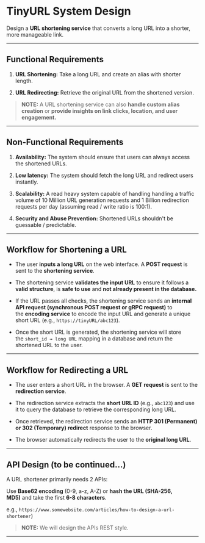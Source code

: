 # TinyURL System Design

Design a **URL shortening service** that converts a long URL into a shorter, more manageable link. 

---
## Functional Requirements

1. **URL Shortening:** Take a long URL and create an alias with shorter length.

2. **URL Redirecting:** Retrieve the original URL from the shortened version.

> **NOTE:** A URL shortening service can also **handle custom alias creation** or **provide insights on link clicks, location, and user engagement.**

---
## Non-Functional Requirements

1. **Availability:** The system should ensure that users can always access the shortened URLs.

2. **Low latency:** The system should fetch the long URL and redirect users instantly.

3. **Scalability:** A read heavy system capable of handling handling a traffic volume of 10 Million URL generation requests and 1 Billion redirection requests per day (assuming read / write ratio is 100:1).

4. **Security and Abuse Prevention:** Shortened URLs shouldn't be guessable / predictable.

---
## Workflow for Shortening a URL

- The user **inputs a long URL** on the web interface. A **POST request** is sent to the **shortening service**.

- The shortening service **validates the input URL** to ensure it follows a **valid structure**, is **safe to use** and **not already present in the database.** 

- If the URL passes all checks, the shortening service sends an **internal API request (synchronous POST request or gRPC request)** to the **encoding service** to encode the input URL and generate a unique short URL (e.g., `https://tinyURL/abc123`).

- Once the short URL is generated, the shortening service will store the `short_id → long URL` mapping in a database and return the shortened URL to the user.

---
## Workflow for Redirecting a URL

- The user enters a short URL in the browser. A **GET request** is sent to the **redirection service**.

- The redirection service extracts the **short URL ID** (e.g., `abc123`) and use it to query the database to retrieve the corresponding long URL.

- Once retrieved, the redirection service sends an **HTTP 301 (Permanent) or 302 (Temporary) redirect** response to the browser.

- The browser automatically redirects the user to the **original long URL**.

---
## API Design (to be continued...)

 A URL shortener primarily needs 2 APIs:

Use **Base62 encoding** (0-9, a-z, A-Z) or **hash the URL (SHA-256, MD5)** and take the first **6-8 characters**.

e.g., `https://www.somewebsite.com/articles/how-to-design-a-url-shortener`)

> **NOTE:** We will design the APIs REST style.

---
